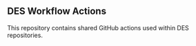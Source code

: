 DES Workflow Actions
---
This repository contains shared GitHub actions used within DES repositories.
